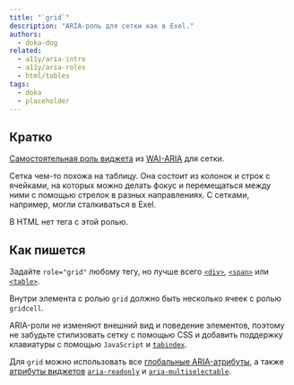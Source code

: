 ```yaml
---
title: "`grid`"
description: "ARIA-роль для сетки как в Exel."
authors:
  - doka-dog
related:
  - a11y/aria-intro
  - a11y/aria-roles
  - html/tables
tags:
  - doka
  - placeholder
---
```


## Кратко

[Самостоятельная роль виджета](/a11y/aria-roles/#roli-vidzhetov) из [WAI-ARIA](/a11y/aria-intro/#specifikaciya) для сетки.

Сетка чем-то похожа на таблицу. Она состоит из колонок и строк с ячейками, на которых можно делать фокус и перемещаться между ними с помощью стрелок в разных направлениях. С сетками, например, могли сталкиваться в Exel.

В HTML нет тега с этой ролью.

## Как пишется

Задайте `role="grid"` любому тегу, но лучше всего [`<div>`](/html/div/), [`<span>`](/html/span/) или [`<table>`](/html/tables/).

Внутри элемента с ролью `grid` должно быть несколько ячеек с ролью `gridcell`.

ARIA-роли не изменяют внешний вид и поведение элементов, поэтому не забудьте стилизовать сетку с помощью CSS и добавить поддержку клавиатуры с помощью `JavaScript` и [`tabindex`](/html/global-attrs/#tabindex).

Для `grid` можно использовать все [глобальные ARIA-атрибуты](/a11y/aria-attrs/#globalnye-atributy), а также [атрибуты виджетов](/a11y/aria-attrs/#atributy-vidzhetov) [`aria-readonly`](/a11y/aria-readonly/) и [`aria-multiselectable`](/a11y/aria-multiselectable/).
